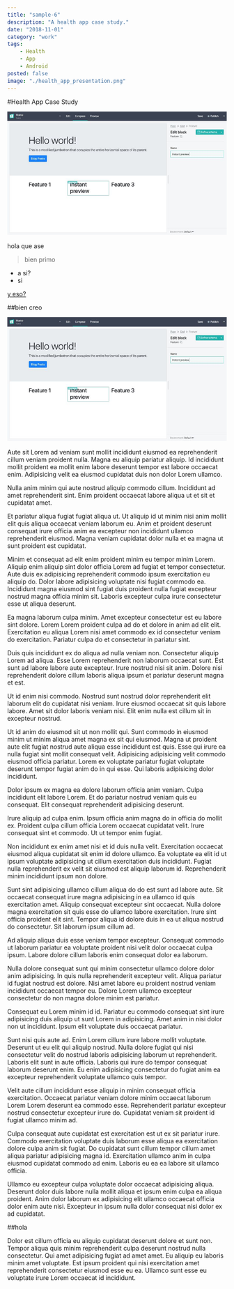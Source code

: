 ```yaml
---
title: "sample-6"
description: "A health app case study."
date: "2018-11-01"
category: "work"
tags:
    - Health
    - App
    - Android
posted: false
image: "./health_app_presentation.png"
---
```


#Health App Case Study

![alt text](image1.jpg "image with title")

hola que ase

>bien primo

* a si?
* si

[y eso?](#)

##bien creo

![alt text](image1.jpg "hehehehe")


Aute sit Lorem ad veniam sunt mollit incididunt eiusmod ea reprehenderit cillum veniam proident nulla. Magna eu aliquip pariatur aliquip. Id incididunt mollit proident ea mollit enim labore deserunt tempor est labore occaecat enim. Adipisicing velit ea eiusmod cupidatat duis non dolor Lorem ullamco.

Nulla anim minim qui aute nostrud aliquip commodo cillum. Incididunt ad amet reprehenderit sint. Enim proident occaecat labore aliqua ut et sit et cupidatat amet.

Et pariatur aliqua fugiat fugiat aliqua ut. Ut aliquip id ut minim nisi anim mollit elit quis aliqua occaecat veniam laborum eu. Anim et proident deserunt consequat irure officia anim ea excepteur non incididunt ullamco reprehenderit eiusmod. Magna veniam cupidatat dolor nulla et ea magna ut sunt proident est cupidatat.

Minim et consequat ad elit enim proident minim eu tempor minim Lorem. Aliquip enim aliquip sint dolor officia Lorem ad fugiat et tempor consectetur. Aute duis ex adipisicing reprehenderit commodo ipsum exercitation eu aliquip do. Dolor labore adipisicing voluptate nisi fugiat commodo ea. Incididunt magna eiusmod sint fugiat duis proident nulla fugiat excepteur nostrud magna officia minim sit. Laboris excepteur culpa irure consectetur esse ut aliqua deserunt.

Ea magna laborum culpa minim. Amet excepteur consectetur est eu labore sint dolore. Lorem Lorem proident culpa ad do et dolore in anim ad elit elit. Exercitation eu aliqua Lorem nisi amet commodo ex id consectetur veniam do exercitation. Pariatur culpa do et consectetur in pariatur sint.

Duis quis incididunt ex do aliqua ad nulla veniam non. Consectetur aliquip Lorem ad aliqua. Esse Lorem reprehenderit non laborum occaecat sunt. Est sunt ad labore labore aute excepteur. Irure nostrud nisi sit anim. Dolore nisi reprehenderit dolore cillum laboris aliqua ipsum et pariatur deserunt magna et est.

Ut id enim nisi commodo. Nostrud sunt nostrud dolor reprehenderit elit laborum elit do cupidatat nisi veniam. Irure eiusmod occaecat sit quis labore labore. Amet sit dolor laboris veniam nisi. Elit enim nulla est cillum sit in excepteur nostrud.

Ut id anim do eiusmod sit ut non mollit qui. Sunt commodo in eiusmod minim ut minim aliqua amet magna ex sit qui eiusmod. Magna ut proident aute elit fugiat nostrud aute aliqua esse incididunt est quis. Esse qui irure ea nulla fugiat sint mollit consequat velit. Adipisicing adipisicing velit commodo eiusmod officia pariatur. Lorem ex voluptate pariatur fugiat voluptate deserunt tempor fugiat anim do in qui esse. Qui laboris adipisicing dolor incididunt.

Dolor ipsum ex magna ea dolore laborum officia anim veniam. Culpa incididunt elit labore Lorem. Et do pariatur nostrud veniam quis eu consequat. Elit consequat reprehenderit adipisicing deserunt.

Irure aliquip ad culpa enim. Ipsum officia anim magna do in officia do mollit ex. Proident culpa cillum officia Lorem occaecat cupidatat velit. Irure consequat sint et commodo. Ut ut tempor enim fugiat.

Non incididunt ex enim amet nisi et id duis nulla velit. Exercitation occaecat eiusmod aliqua cupidatat sit enim id dolore ullamco. Ea voluptate ea elit id ut ipsum voluptate adipisicing ut cillum exercitation duis incididunt. Fugiat nulla reprehenderit ex velit sit eiusmod est aliquip laborum id. Reprehenderit minim incididunt ipsum non dolore.

Sunt sint adipisicing ullamco cillum aliqua do do est sunt ad labore aute. Sit occaecat consequat irure magna adipisicing in ea ullamco id quis exercitation amet. Aliquip consequat excepteur sint occaecat. Nulla dolore magna exercitation sit quis esse do ullamco labore exercitation. Irure sint officia proident elit sint. Tempor aliqua id dolore duis in ea ut aliqua nostrud do consectetur. Sit laborum ipsum cillum ad.

Ad aliquip aliqua duis esse veniam tempor excepteur. Consequat commodo ut laborum pariatur ea voluptate proident nisi velit dolor occaecat culpa ipsum. Labore dolore cillum laboris enim consequat dolor ea laborum.

Nulla dolore consequat sunt qui minim consectetur ullamco dolore dolor anim adipisicing. In quis nulla reprehenderit excepteur velit. Aliqua pariatur id fugiat nostrud est dolore. Nisi amet labore eu proident nostrud veniam incididunt occaecat tempor eu. Dolore Lorem ullamco excepteur consectetur do non magna dolore minim est pariatur.

Consequat eu Lorem minim id id. Pariatur eu commodo consequat sint irure adipisicing duis aliquip ut sunt Lorem in adipisicing. Amet anim in nisi dolor non ut incididunt. Ipsum elit voluptate duis occaecat pariatur.

Sunt nisi quis aute ad. Enim Lorem cillum irure labore mollit voluptate. Deserunt ut eu elit qui aliquip nostrud. Nulla dolore fugiat qui nisi consectetur velit do nostrud laboris adipisicing laborum ut reprehenderit. Laboris elit sunt in aute officia. Laboris qui irure do tempor consequat laborum deserunt enim. Eu enim adipisicing consectetur do fugiat anim ea excepteur reprehenderit voluptate ullamco quis tempor.

Velit aute cillum incididunt esse aliquip in minim consequat officia exercitation. Occaecat pariatur veniam dolore minim occaecat laborum Lorem Lorem deserunt ea commodo esse. Reprehenderit pariatur excepteur nostrud consectetur excepteur irure do. Cupidatat veniam sit proident id fugiat ullamco minim ad.

Culpa consequat aute cupidatat est exercitation est ut ex sit pariatur irure. Commodo exercitation voluptate duis laborum esse aliqua ea exercitation dolore culpa anim sit fugiat. Do cupidatat sunt cillum tempor cillum amet aliqua pariatur adipisicing magna id. Exercitation ullamco anim in culpa eiusmod cupidatat commodo ad enim. Laboris eu ea ea labore sit ullamco officia.

Ullamco eu excepteur culpa voluptate dolor occaecat adipisicing aliqua. Deserunt dolor duis labore nulla mollit aliqua et ipsum enim culpa ea aliqua proident. Anim dolor laborum ex adipisicing elit ullamco occaecat officia dolor enim aute nisi. Excepteur in ipsum nulla dolor consequat nisi dolor ex ad cupidatat.

##hola

Dolor est cillum officia eu aliquip cupidatat deserunt dolore et sunt non. Tempor aliqua quis minim reprehenderit culpa deserunt nostrud nulla consectetur. Qui amet adipisicing fugiat ad amet amet. Eu aliquip eu laboris minim amet voluptate. Est ipsum proident qui nisi exercitation amet reprehenderit consectetur eiusmod esse eu ea. Ullamco sunt esse eu voluptate irure Lorem occaecat id incididunt.